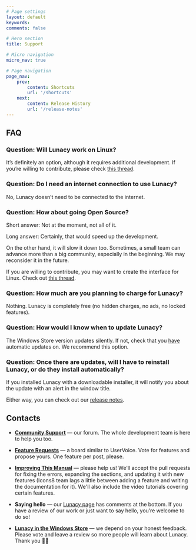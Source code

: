 ```yaml
---
# Page settings
layout: default
keywords:
comments: false

# Hero section
title: Support

# Micro navigation
micro_nav: true

# Page navigation
page_nav:
    prev:
        content: Shortcuts
        url: '/shortcuts'
    next:
        content: Release History
        url: '/release-notes'
---
```


## FAQ

### Question: Will Lunacy work on Linux?

It’s definitely an option, although it requires additional development. If you’re willing to contribute, please check [this thread](https://lunatics.icons8.com/ideas/1/version-for-linux).

### Question: Do I need an internet connection to use Lunacy?

No, Lunacy doesn’t need to be connected to the internet.

### Question: How about going Open Source?

Short answer: Not at the moment, not all of it.

Long answer: Certainly, that would speed up the development.

On the other hand, it will slow it down too. Sometimes, a small team can advance more than a big community, especially in the beginning. We may reconsider it in the future.

If you are willing to contribute, you may want to create the interface for Linux. Check out [this thread](https://lunatics.icons8.com/ideas/1/version-for-linux).

### Question: How much are you planning to charge for Lunacy?

 Nothing. Lunacy is completely free (no hidden charges, no ads, no locked features).

### Question: How would I know when to update Lunacy?

The Windows Store version updates silently. If not, check that you [have](https://support.microsoft.com/en-gb/help/15081/windows-turn-on-automatic-app-updates) automatic updates on. We recommend this option.

### Question: Once there are updates, will I have to reinstall Lunacy, or do they install automatically?

If you installed Lunacy with a downloadable installer, it will notify you about the update with an alert in the window title.

Either way, you can check out our [release notes](https://docs.icons8.com/release-notes/).



## Contacts

* **[Community Support](https://community.icons8.com/)** — our forum. The whole development team is here to help you too.

* **[Feature Requests](https://lunatics.icons8.com/)** — a board similar to UserVoice. Vote for features and propose yours. One feature per post, please.

* **[Improving This Manual](https://github.com/icons8/lunacy-docs/blob/master/docs/index.md)** — please help us! We'll accept the pull requests for fixing the errors, expanding the sections, and updating it with new features (Icons8 team lags a little between adding a feature and writing the documentation for it). We'll also include the video tutorials covering certain features.

* **Saying hello** — our [Lunacy page](https://icons8.com/lunacy) has comments at the bottom. If you have a review of our work or just want to say hello, you’re welcome to do so!

* **[Lunacy in the Windows Store](https://www.microsoft.com/en-us/p/lunacy/9pnlmkkpcljj)** — we depend on your honest feedback. Please vote and leave a review so more people will learn about Lunacy. Thank you 🙏🏽
